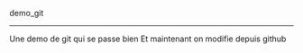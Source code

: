  demo_git

-------------

 Une demo de git qui se passe bien 
 Et maintenant on modifie depuis github
